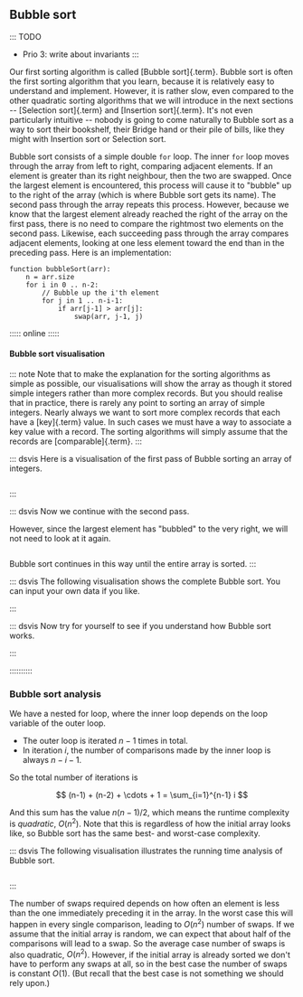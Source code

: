 
## Bubble sort

::: TODO
- Prio 3: write about invariants
:::

Our first sorting algorithm is called [Bubble sort]{.term}.
Bubble sort is often the first sorting algorithm that you learn, because it is relatively easy to understand and implement.
However, it is rather slow, even compared to the other quadratic sorting algorithms that we will introduce in the next sections -- [Selection sort]{.term} and [Insertion sort]{.term}.
It's not even particularly intuitive -- nobody is going to come naturally to Bubble sort as a way to sort their bookshelf, their Bridge hand or their pile of bills, like they might with Insertion sort or Selection sort.

Bubble sort consists of a simple double `for` loop.
The inner `for` loop moves through the array from left to right, comparing adjacent elements.
If an element is greater than its right neighbour, then the two are swapped.
Once the largest element is encountered, this process will
cause it to "bubble" up to the right of the array (which is where
Bubble sort gets its name). The second pass through the array repeats
this process. However, because we know that the largest
element already reached the right of the array on the first pass, there is
no need to compare the rightmost two elements on the second pass.
Likewise, each succeeding pass through the array compares adjacent
elements, looking at one less element toward the end than in the
preceding pass. Here is an implementation:

    function bubbleSort(arr):
        n = arr.size
        for i in 0 .. n-2:
            // Bubble up the i'th element
            for j in 1 .. n-i-1:
                if arr[j-1] > arr[j]:
                    swap(arr, j-1, j)


::::: online :::::
#### Bubble sort visualisation

::: note
Note that to make the explanation for the sorting algorithms as
simple as possible, our visualisations will show the array as though it
stored simple integers rather than more complex records. But you should
realise that in practice, there is rarely any point to sorting an array
of simple integers. Nearly always we want to sort more complex records
that each have a [key]{.term} value. In such cases we must have a way
to associate a key value with a record. The sorting
algorithms will simply assume that the records are
[comparable]{.term}.
:::

::: dsvis
Here is a visualisation of the first pass of Bubble sorting an array of integers.

``` {.jsav-animation src="Sorting/bubblesortS1CON.js" links="Sorting/BubbleSortAnalysisCON.css"}
```
:::

::: dsvis
Now we continue with the second pass.

However, since the largest element has "bubbled" to the very right, we will not need to look at it again.

``` {.jsav-animation src="Sorting/bubblesortS2CON.js" links="Sorting/BubbleSortAnalysisCON.css"}
```

Bubble sort continues in this way until the entire array is sorted.
:::

::: dsvis
The following visualisation shows the complete Bubble sort. You can input your own data if you like.

<avembed id="bubblesortAV" src="Sorting/bubblesortAV.html" type="ss" name="Bubble Sort Visualisation"/>
:::

::: dsvis
Now try for yourself to see if you understand how Bubble sort works.

<avembed id="BubsortPRO" src="Sorting/BubsortPRO.html" type="ka" name="Bubble Sort Proficiency Exercise"/>
:::

::::::::::

<!--
### Invariants
-->

### Bubble sort analysis

We have a nested for loop, where the inner loop depends on the loop variable of the outer loop.

- The outer loop is iterated $n-1$ times in total.
- In iteration $i$, the number of comparisons made by the inner loop is always $n-i-1$.

So the total number of iterations is

$$
(n-1) + (n-2) + \cdots + 1 = \sum_{i=1}^{n-1} i
$$

And this sum has the value $n(n-1)/2$, which means the runtime complexity is *quadratic*, $O(n^2)$.
Note that this is regardless of how the initial array looks like, so Bubble sort has the same best- and worst-case complexity.

::: dsvis
The following visualisation illustrates the running time analysis of Bubble sort.

``` {.jsav-animation src="Sorting/BubbleSortAnalysisCON.js" links="Sorting/BubbleSortAnalysisCON.css"}
```
:::

The number of swaps required depends on how often an element is less than the one immediately preceding it in the array.
In the worst case this will happen in every single comparison, leading to $O(n^2)$ number of swaps.
If we assume that the initial array is random, we can expect that about half of the comparisons will lead to a swap.
So the average case number of swaps is also quadratic, $O(n^2)$.
However, if the initial array is already sorted we don't have to perform any swaps at all, so in the best case the number of swaps is constant $O(1)$.
(But recall that the best case is not something we should rely upon.)

